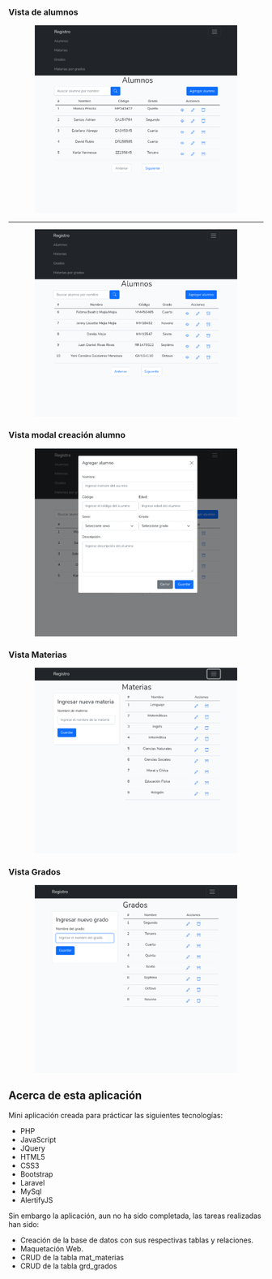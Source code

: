 ### Vista de alumnos

<p align="center"><img src="snapshot1.png" width="400"><p>

*****

<p align="center"><img src="snapshot3.png" width="400"><p>

### Vista modal creación alumno

<p align="center"><img src="snapshot2.png" width="400"><p>

### Vista Materias

<p align="center"><img src="snapshot4.png" width="400"><p>

### Vista Grados

<p align="center"><img src="snapshot5.png" width="400"><p>



## Acerca de esta aplicación

Mini aplicación creada para prácticar las siguientes tecnologías:

- PHP
- JavaScript
- JQuery
- HTML5
- CSS3
- Bootstrap
- Laravel
- MySql
- AlertifyJS

Sin embargo la aplicación, aun no ha sido completada, las tareas realizadas han sido:

- Creación de la base de datos con sus respectivas tablas y relaciones.
- Maquetación Web.
- CRUD de la tabla mat_materias
- CRUD de la tabla grd_grados